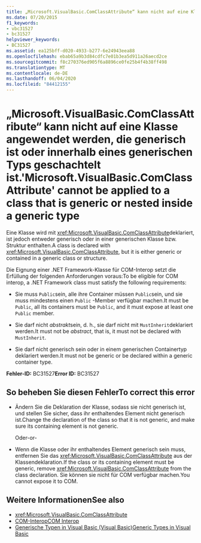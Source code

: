 ```yaml
---
title: „Microsoft.VisualBasic.ComClassAttribute“ kann nicht auf eine Klasse angewendet werden, die generisch ist oder innerhalb eines generischen Typs geschachtelt ist.
ms.date: 07/20/2015
f1_keywords:
- vbc31527
- bc31527
helpviewer_keywords:
- BC31527
ms.assetid: ea125bff-d020-4933-b277-6e24943eea88
ms.openlocfilehash: ebab65a9b3d84cdfc7e01b3ea5d911a26aecd2ce
ms.sourcegitcommit: f8c270376ed905f6a8896ce0fe25b4f4b38ff498
ms.translationtype: MT
ms.contentlocale: de-DE
ms.lasthandoff: 06/04/2020
ms.locfileid: "84412155"
---
```

# <a name="microsoftvisualbasiccomclassattribute-cannot-be-applied-to-a-class-that-is-generic-or-nested-inside-a-generic-type"></a><span data-ttu-id="64d28-102">„Microsoft.VisualBasic.ComClassAttribute“ kann nicht auf eine Klasse angewendet werden, die generisch ist oder innerhalb eines generischen Typs geschachtelt ist.</span><span class="sxs-lookup"><span data-stu-id="64d28-102">'Microsoft.VisualBasic.ComClassAttribute' cannot be applied to a class that is generic or nested inside a generic type</span></span>
<span data-ttu-id="64d28-103">Eine Klasse wird mit <xref:Microsoft.VisualBasic.ComClassAttribute>deklariert, ist jedoch entweder generisch oder in einer generischen Klasse bzw. Struktur enthalten.</span><span class="sxs-lookup"><span data-stu-id="64d28-103">A class is declared with <xref:Microsoft.VisualBasic.ComClassAttribute>, but it is either generic or contained in a generic class or structure.</span></span>  
  
 <span data-ttu-id="64d28-104">Die Eignung einer .NET Framework-Klasse für COM-Interop setzt die Erfüllung der folgenden Anforderungen voraus:</span><span class="sxs-lookup"><span data-stu-id="64d28-104">To be eligible for COM interop, a .NET Framework class must satisfy the following requirements:</span></span>  
  
- <span data-ttu-id="64d28-105">Sie muss `Public`sein, alle ihre Container müssen `Public`sein, und sie muss mindestens einen `Public` -Member verfügbar machen.</span><span class="sxs-lookup"><span data-stu-id="64d28-105">It must be `Public`, all its containers must be `Public`, and it must expose at least one `Public` member.</span></span>  
  
- <span data-ttu-id="64d28-106">Sie darf nicht *abstrakt*sein, d. h., sie darf nicht mit `MustInherit`deklariert werden.</span><span class="sxs-lookup"><span data-stu-id="64d28-106">It must not be *abstract*, that is, it must not be declared with `MustInherit`.</span></span>  
  
- <span data-ttu-id="64d28-107">Sie darf nicht generisch sein oder in einem generischen Containertyp deklariert werden.</span><span class="sxs-lookup"><span data-stu-id="64d28-107">It must not be generic or be declared within a generic container type.</span></span>  
  
 <span data-ttu-id="64d28-108">**Fehler-ID:** BC31527</span><span class="sxs-lookup"><span data-stu-id="64d28-108">**Error ID:** BC31527</span></span>  
  
## <a name="to-correct-this-error"></a><span data-ttu-id="64d28-109">So beheben Sie diesen Fehler</span><span class="sxs-lookup"><span data-stu-id="64d28-109">To correct this error</span></span>  
  
- <span data-ttu-id="64d28-110">Ändern Sie die Deklaration der Klasse, sodass sie nicht generisch ist, und stellen Sie sicher, dass ihr enthaltendes Element nicht generisch ist.</span><span class="sxs-lookup"><span data-stu-id="64d28-110">Change the declaration of the class so that it is not generic, and make sure its containing element is not generic.</span></span>  
  
     <span data-ttu-id="64d28-111">Oder</span><span class="sxs-lookup"><span data-stu-id="64d28-111">-or-</span></span>  
  
- <span data-ttu-id="64d28-112">Wenn die Klasse oder ihr enthaltendes Element generisch sein muss, entfernen Sie das <xref:Microsoft.VisualBasic.ComClassAttribute> aus der Klassendeklaration.</span><span class="sxs-lookup"><span data-stu-id="64d28-112">If the class or its containing element must be generic, remove <xref:Microsoft.VisualBasic.ComClassAttribute> from the class declaration.</span></span> <span data-ttu-id="64d28-113">Sie können sie nicht für COM verfügbar machen.</span><span class="sxs-lookup"><span data-stu-id="64d28-113">You cannot expose it to COM.</span></span>  
  
## <a name="see-also"></a><span data-ttu-id="64d28-114">Weitere Informationen</span><span class="sxs-lookup"><span data-stu-id="64d28-114">See also</span></span>

- <xref:Microsoft.VisualBasic.ComClassAttribute>
- [<span data-ttu-id="64d28-115">COM-Interop</span><span class="sxs-lookup"><span data-stu-id="64d28-115">COM Interop</span></span>](../programming-guide/com-interop/index.md)
- [<span data-ttu-id="64d28-116">Generische Typen in Visual Basic (Visual Basic)</span><span class="sxs-lookup"><span data-stu-id="64d28-116">Generic Types in Visual Basic</span></span>](../programming-guide/language-features/data-types/generic-types.md)
